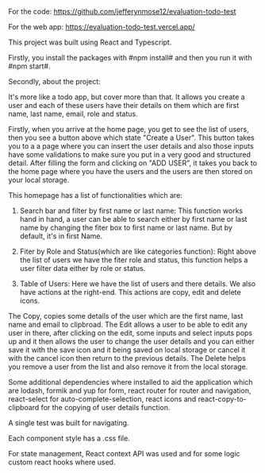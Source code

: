 For the code: https://github.com/jefferynmose12/evaluation-todo-test

For the web app: https://evaluation-todo-test.vercel.app/

This project was built using React and Typescript.

Firstly, you install the packages with #npm install# and then you run it with #npm start#.

Secondly, about the project:

It's more like a todo app, but cover more than that. It allows you create a user and each of these users have their details on them which are first name, last name, email, role and status.

Firstly, when you arrive at the home page, you get to see the list of users, then you see a button above which state "Create a User". This button takes you to a a page where you can insert the user details and also those inputs have some validations to make sure you put in a very good and structured detail. After filling the form and clicking on "ADD USER", it takes you back to the home page where you have the users and the users are then stored on your local storage.

This homepage has a list of functionalities which are:

1. Search bar and filter by first name or last name: This function works hand in hand, a user can be able to search either by first name or last name by changing the fiter box to first name or last name. But by default, it's in first Name.

2. Fiter by Role and Status(which are like categories function): Right above the list of users we have the fiter role and status, this function helps a user filter data either by role or status.

3. Table of Users: Here we have the list of users and there details. We also have actions at the right-end. This actions are copy, edit and delete icons. 

The Copy, copies some details of the user which are the first name, last name and email to clipbroad. The Edit allows a user to be able to edit any user in there, after clicking on the edit, some inputs and select inputs pops up and it then allows the user to change the user details and you can either save it with the save icon and it being saved on local storage or cancel it with the cancel icon then return to the previous details. The Delete helps you remove a user from the list and also remove it from the local storage.

Some additional dependencies where installed to aid the application which are lodash, formik and yup for form, react router for router and navigation, react-select for auto-complete-selection, react icons and react-copy-to-clipboard for the copying of user details function.

A single test was built for navigating.

Each component style has a .css file.

For state management, React context API was used and for some logic custom react hooks where used.